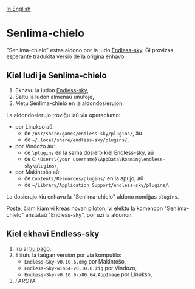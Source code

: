 [In English](https://github.com/Dok8tavo/senlima-chielo/blob/main/README.md)

# Senlima-chielo

"Senlima-chielo" estas aldono por la ludo [Endless-sky](https://endless-sky.github.io). Ĝi provizas esperante tradukita versio de la origina enhavo.

## Kiel ludi je Senlima-chielo

1. Ekhavu la ludon [Endless-sky](https://endless-sky.github.io),
2. Ŝaltu la ludon almenaŭ unufoje,
3. Metu Senlima-chielo en la aldondosierujon.

La aldondosierujo troviĝu laŭ via operaciumo:

- por Linukso aŭ:
    - ĉe `/usr/share/games/endless-sky/plugins/`, ău
    - ĉe `~/.local/share/endless-sky/plugins/`,
- por Vindozo ău:
    - ĉe `\plugins` en la sama dosiero kiel Endless-sky, aŭ
    - ĉe `C:\Users\{your username}\AppData\Roaming\endless-sky\plugins\`,
- por Makintoŝo aŭ:
    - ĉe `Contents/Resources/plugins/` en la apujo, aŭ
    - ĉe `~/Library/Application Support/endless-sky/plugins/`.

La dosierujo kiu enhavu la "Senlima-chielo" aldono nomiĝas `plugins`.

Poste, ĉiam kiam vi kreas novan piloton, vi elektu la komencon "Senlima-chielo" anstataŭ "Endless-sky", por uzi la aldonon.

## Kiel ekhavi Endless-sky

1. Iru al [tiu paĝo](https://github.com/endless-sky/endless-sky/releases/tag/0.10.6),
2. Elŝutu la taŭgan version por via komputilo:
    - `Endless-Sky-v0.10.6.dmg` por Makintoŝo,
    - `Endless-Sky-win64-v0.10.6.zig` por Vindozo,
    - `Endless-Sky-v0.10.6-x86_64.AppImage` por Linukso,
3. _FAROTA_